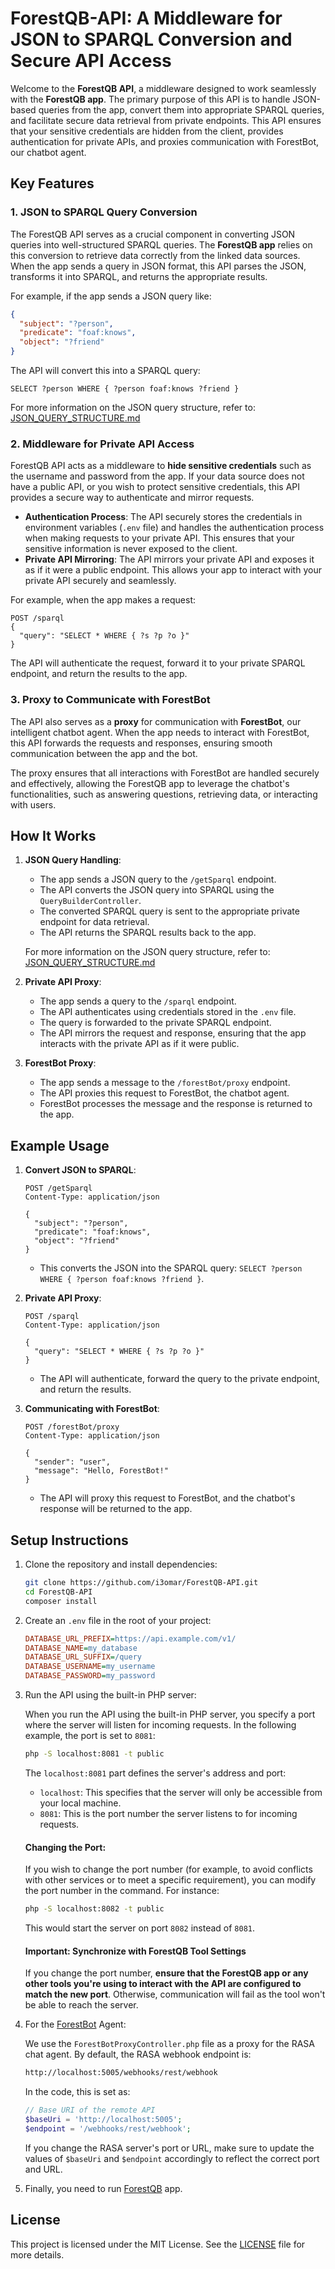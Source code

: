# ForestQB-API: A Middleware for JSON to SPARQL Conversion and Secure API Access

Welcome to the **ForestQB API**, a middleware designed to work seamlessly with the **ForestQB app**. The primary purpose of this API is to handle JSON-based queries from the app, convert them into appropriate SPARQL queries, and facilitate secure data retrieval from private endpoints. This API ensures that your sensitive credentials are hidden from the client, provides authentication for private APIs, and proxies communication with ForestBot, our chatbot agent.

## Key Features

### 1. **JSON to SPARQL Query Conversion**
The ForestQB API serves as a crucial component in converting JSON queries into well-structured SPARQL queries. The **ForestQB app** relies on this conversion to retrieve data correctly from the linked data sources. When the app sends a query in JSON format, this API parses the JSON, transforms it into SPARQL, and returns the appropriate results.

For example, if the app sends a JSON query like:
```json
{
  "subject": "?person",
  "predicate": "foaf:knows",
  "object": "?friend"
}
```
The API will convert this into a SPARQL query:
```sparql
SELECT ?person WHERE { ?person foaf:knows ?friend }
```

For more information on the JSON query structure, refer to: [JSON_QUERY_STRUCTURE.md](docs/JSON_QUERY_STRUCTURE.md)

### 2. **Middleware for Private API Access**
ForestQB API acts as a middleware to **hide sensitive credentials** such as the username and password from the app. If your data source does not have a public API, or you wish to protect sensitive credentials, this API provides a secure way to authenticate and mirror requests.

- **Authentication Process**: The API securely stores the credentials in environment variables (`.env` file) and handles the authentication process when making requests to your private API. This ensures that your sensitive information is never exposed to the client.
- **Private API Mirroring**: The API mirrors your private API and exposes it as if it were a public endpoint. This allows your app to interact with your private API securely and seamlessly.

For example, when the app makes a request:
```
POST /sparql
{
  "query": "SELECT * WHERE { ?s ?p ?o }"
}
```
The API will authenticate the request, forward it to your private SPARQL endpoint, and return the results to the app.

### 3. **Proxy to Communicate with ForestBot**
The API also serves as a **proxy** for communication with **ForestBot**, our intelligent chatbot agent. When the app needs to interact with ForestBot, this API forwards the requests and responses, ensuring smooth communication between the app and the bot.

The proxy ensures that all interactions with ForestBot are handled securely and effectively, allowing the ForestQB app to leverage the chatbot's functionalities, such as answering questions, retrieving data, or interacting with users.

## How It Works

1. **JSON Query Handling**:
    - The app sends a JSON query to the `/getSparql` endpoint.
    - The API converts the JSON query into SPARQL using the `QueryBuilderController`.
    - The converted SPARQL query is sent to the appropriate private endpoint for data retrieval.
    - The API returns the SPARQL results back to the app.
    
    For more information on the JSON query structure, refer to: [JSON_QUERY_STRUCTURE.md](docs/JSON_QUERY_STRUCTURE.md)

2. **Private API Proxy**:
    - The app sends a query to the `/sparql` endpoint.
    - The API authenticates using credentials stored in the `.env` file.
    - The query is forwarded to the private SPARQL endpoint.
    - The API mirrors the request and response, ensuring that the app interacts with the private API as if it were public.

3. **ForestBot Proxy**:
    - The app sends a message to the `/forestBot/proxy` endpoint.
    - The API proxies this request to ForestBot, the chatbot agent.
    - ForestBot processes the message and the response is returned to the app.

## Example Usage

1. **Convert JSON to SPARQL**:
   ```
   POST /getSparql
   Content-Type: application/json

   {
     "subject": "?person",
     "predicate": "foaf:knows",
     "object": "?friend"
   }
   ```
   - This converts the JSON into the SPARQL query: `SELECT ?person WHERE { ?person foaf:knows ?friend }`.

2. **Private API Proxy**:
   ```
   POST /sparql
   Content-Type: application/json

   {
     "query": "SELECT * WHERE { ?s ?p ?o }"
   }
   ```
   - The API will authenticate, forward the query to the private endpoint, and return the results.

3. **Communicating with ForestBot**:
   ```
   POST /forestBot/proxy
   Content-Type: application/json

   {
     "sender": "user",
     "message": "Hello, ForestBot!"
   }
   ```
   - The API will proxy this request to ForestBot, and the chatbot's response will be returned to the app.

## Setup Instructions

1. Clone the repository and install dependencies:
   ```bash
   git clone https://github.com/i3omar/ForestQB-API.git
   cd ForestQB-API
   composer install
   ```

2. Create an `.env` file in the root of your project:
   ```ini
   DATABASE_URL_PREFIX=https://api.example.com/v1/
   DATABASE_NAME=my_database
   DATABASE_URL_SUFFIX=/query
   DATABASE_USERNAME=my_username
   DATABASE_PASSWORD=my_password
   ```

3. Run the API using the built-in PHP server:

    When you run the API using the built-in PHP server, you specify a port where the server will listen for incoming requests. In the following example, the port is set to `8081`:
    
    ```bash
    php -S localhost:8081 -t public
    ```
    
    The `localhost:8081` part defines the server's address and port:
    
    * `localhost`: This specifies that the server will only be accessible from your local machine.
    * `8081`: This is the port number the server listens to for incoming requests.
    
    #### Changing the Port:
    
    If you wish to change the port number (for example, to avoid conflicts with other services or to meet a specific requirement), you can modify the port number in the command. For instance:
    
    ```bash
    php -S localhost:8082 -t public
    ```
    
    This would start the server on port `8082` instead of `8081`.
    
    #### Important: Synchronize with ForestQB Tool Settings
    
    If you change the port number, **ensure that the ForestQB app or any other tools you're using to interact with the API are configured to match the new port**. Otherwise, communication will fail as the tool won't be able to reach the server.

4. For the [ForestBot](https://github.com/i3omar/ForestBot) Agent:

   We use the `ForestBotProxyController.php` file as a proxy for the RASA chat agent.
   By default, the RASA webhook endpoint is:
    ```bash
    http://localhost:5005/webhooks/rest/webhook
    ```
    In the code, this is set as:
    ```php
    // Base URI of the remote API
    $baseUri = 'http://localhost:5005';
    $endpoint = '/webhooks/rest/webhook';
    ```
    If you change the RASA server's port or URL, make sure to update the values of `$baseUri` and `$endpoint` accordingly to reflect the correct port and URL.


   
6. Finally, you need to run [ForestQB](https://github.com/i3omar/ForestQB) app.

## License

This project is licensed under the MIT License. See the [LICENSE](LICENSE) file for more details.
